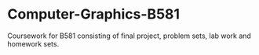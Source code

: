 # Computer-Graphics-B581
Coursework for B581 consisting of final project, problem sets, lab work and homework sets.
